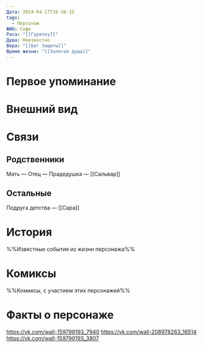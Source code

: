 ```yaml
---
Дата: 2024-04-17T16-30-15
tags:
  - Персонаж
ФИО: Софи
Раса: "[[Гурелоу]]"
Душа: Неизвестно
Вера: "[[Бог Защиты]]"
Время жизни: "[[Золотая душа]]"
---
```

# Первое упоминание

# Внешний вид

# Связи
## Родственники
Мать —
Отец — 
Прадедушка — [[Сальвар]]
## Остальные 
Подруга детства — [[Сара]]
# История
%%Известные события из жизни персонажа%%
# Комиксы
%%Комиксы, с участием этих персонажей%%
# Факты о персонаже
https://vk.com/wall-159799193_7940
https://vk.com/wall-208978263_16514
https://vk.com/wall-159799193_3807

